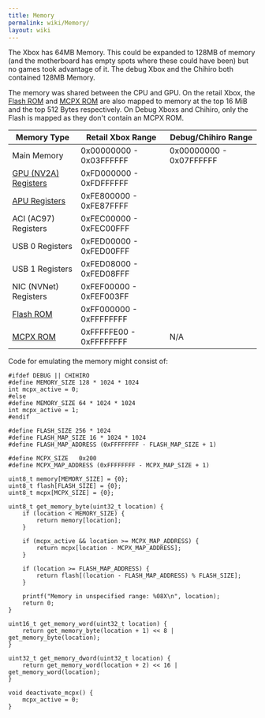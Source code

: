 ```yaml
---
title: Memory
permalink: wiki/Memory/
layout: wiki
---
```


The Xbox has 64MB Memory. This could be expanded to 128MB of memory (and
the motherboard has empty spots where these could have been) but no
games took advantage of it. The debug Xbox and the Chihiro both
contained 128MB Memory.

The memory was shared between the CPU and GPU. On the retail Xbox, the
[Flash ROM](/wiki/Flash_ROM "wikilink") and [MCPX ROM](/wiki/MCPX_ROM "wikilink")
are also mapped to memory at the top 16 MiB and the top 512 Bytes
respectively. On Debug Xboxs and Chihiro, only the Flash is mapped as
they don't contain an MCPX ROM.

| Memory Type                            | Retail Xbox Range       | Debug/Chihiro Range     |
|----------------------------------------|-------------------------|-------------------------|
| Main Memory                            | 0x00000000 - 0x03FFFFFF | 0x00000000 - 0x07FFFFFF |
| [GPU (NV2A) Registers](/wiki/GPU "wikilink") | 0xFD000000 - 0xFDFFFFFF |
| [APU Registers](/wiki/APU "wikilink")        | 0xFE800000 - 0xFE87FFFF |
| ACI (AC97) Registers                   | 0xFEC00000 - 0xFEC00FFF |
| USB 0 Registers                        | 0xFED00000 - 0xFED00FFF |
| USB 1 Registers                        | 0xFED08000 - 0xFED08FFF |
| NIC (NVNet) Registers                  | 0xFEF00000 - 0xFEF003FF |
| [Flash ROM](/wiki/Flash_ROM "wikilink")      | 0xFF000000 - 0xFFFFFFFF |
| [MCPX ROM](/wiki/MCPX_ROM "wikilink")        | 0xFFFFFE00 - 0xFFFFFFFF | N/A                     |

Code for emulating the memory might consist of:

    #ifdef DEBUG || CHIHIRO
    #define MEMORY_SIZE 128 * 1024 * 1024
    int mcpx_active = 0;
    #else
    #define MEMORY_SIZE 64 * 1024 * 1024
    int mcpx_active = 1;
    #endif

    #define FLASH_SIZE 256 * 1024
    #define FLASH_MAP_SIZE 16 * 1024 * 1024
    #define FLASH_MAP_ADDRESS (0xFFFFFFFF - FLASH_MAP_SIZE + 1)

    #define MCPX_SIZE   0x200
    #define MCPX_MAP_ADDRESS (0xFFFFFFFF - MCPX_MAP_SIZE + 1)

    uint8_t memory[MEMORY_SIZE] = {0};
    uint8_t flash[FLASH_SIZE] = {0};
    uint8_t mcpx[MCPX_SIZE] = {0};

    uint8_t get_memory_byte(uint32_t location) {
        if (location < MEMORY_SIZE) {
            return memory[location];
        }

        if (mcpx_active && location >= MCPX_MAP_ADDRESS) {
            return mcpx[location - MCPX_MAP_ADDRESS];
        }

        if (location >= FLASH_MAP_ADDRESS) {
            return flash[(location - FLASH_MAP_ADDRESS) % FLASH_SIZE];
        }

        printf("Memory in unspecified range: %08X\n", location);
        return 0;
    }

    uint16_t get_memory_word(uint32_t location) {
        return get_memory_byte(location + 1) << 8 | get_memory_byte(location);
    }

    uint32_t get_memory_dword(uint32_t location) {
        return get_memory_word(location + 2) << 16 | get_memory_word(location);
    }

    void deactivate_mcpx() {
        mcpx_active = 0;
    }
